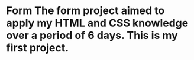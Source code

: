# Form The form project aimed to apply my HTML and CSS knowledge over a period of 6 days. This is my first project.
